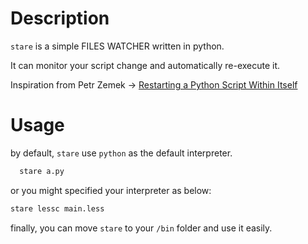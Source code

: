 # Description

`stare` is a simple FILES WATCHER written in python.

It can monitor your script change and automatically re-execute it.

Inspiration from Petr Zemek -> [Restarting a Python Script Within Itself](https://blog.petrzemek.net/2014/03/23/restarting-a-python-script-within-itself/)

# Usage

by default, `stare` use `python` as the default interpreter.

```bash
  stare a.py
```

or you might specified your interpreter as below:

```bash
stare lessc main.less
```


finally, you can move `stare` to your `/bin` folder and use it easily.
